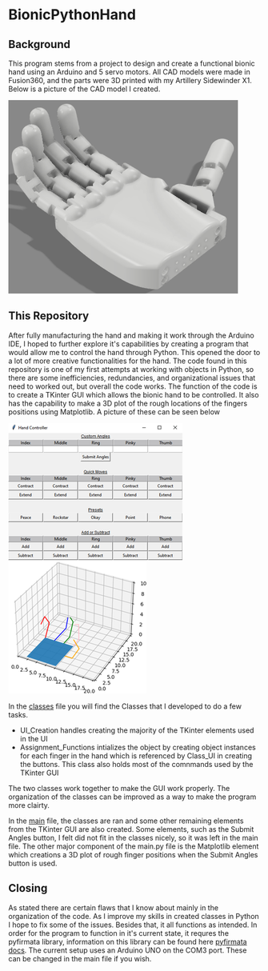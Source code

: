 # BionicPythonHand

## Background
This program stems from a project to design and create a functional bionic hand using an Arduino and 5 servo motors. All CAD models were made in Fusion360, and the parts were 3D printed with my Artillery Sidewinder X1. Below is a picture of the CAD model I created.

![Image of Bionic Hand CAD Model](https://github.com/erick-sousa/BionicPythonHand/blob/main/pictures/Hand%20CAD.PNG)

## This Repository 
After fully manufacturing the hand and making it work through the Arduino IDE, I hoped to further explore it's capabilities by creating a program that would allow me to control the hand through Python. This opened the door to a lot of more creative functionalities for the hand. The code found in this repository is one of my first attempts at working with objects in Python, so there are some inefficiencies, redundancies, and organizational issues that need to worked out, but overall the code works. The function of the code is to create a TKinter GUI which allows the bionic hand to be controlled. It also has the capability to make a 3D plot of the rough locations of the fingers positions using Matplotlib. A picture of these can be seen below

![Image of TKinter GUI](https://github.com/erick-sousa/BionicPythonHand/blob/main/pictures/Tkinter%20GUI.png)
![Image of Matplotlib Graph](https://github.com/erick-sousa/BionicPythonHand/blob/main/pictures/Matplotlib%20Graph.png)

In the [classes](classes.py) file you will find the Classes that I developed to do a few tasks. 
- UI_Creation handles creating the majority of the TKinter elements used in the UI
- Assignment_Functions intializes the object by creating object instances for each finger in the hand which is referenced by Class_UI in creating the buttons. This class also holds most of the comnmands used by the TKinter GUI

The two classes work together to make the GUI work properly. The organization of the classes can be improved as a way to make the program more clairty. 

In the [main](main.py) file, the classes are ran and some other remaining elements from the TKinter GUI are also created. Some elements, such as the Submit Angles button, I felt did not fit in the classes nicely, so it was left in the main file. The other major component of the main.py file is the Matplotlib element which creations a 3D plot of rough finger positions when the Submit Angles button is used.

## Closing
As stated there are certain flaws that I know about mainly in the organization of the code. As I improve my skills in created classes in Python I hope to fix some of the issues. Besides that, it all functions as intended. In order for the program to function in it's current state, it requres the pyfirmata library, information on this library can be found here [pyfirmata docs](https://pypi.org/project/pyFirmata/). The current setup uses an Arduino UNO on the COM3 port. These can be changed in the main file if you wish.

